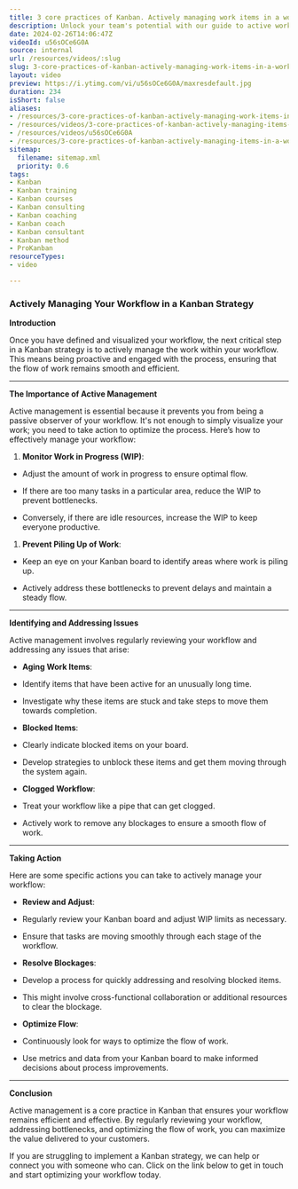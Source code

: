 ```yaml
---
title: 3 core practices of Kanban. Actively managing work items in a workflow.
description: Unlock your team's potential with our guide to active workflow management in Kanban. Learn to optimise processes and prevent bottlenecks for seamless operations!
date: 2024-02-26T14:06:47Z
videoId: u56sOCe6G0A
source: internal
url: /resources/videos/:slug
slug: 3-core-practices-of-kanban-actively-managing-work-items-in-a-workflow
layout: video
preview: https://i.ytimg.com/vi/u56sOCe6G0A/maxresdefault.jpg
duration: 234
isShort: false
aliases:
- /resources/3-core-practices-of-kanban-actively-managing-work-items-in-a-workflow
- /resources/videos/3-core-practices-of-kanban-actively-managing-items-in-a-workflow-
- /resources/videos/u56sOCe6G0A
- /resources/3-core-practices-of-kanban-actively-managing-items-in-a-workflow-
sitemap:
  filename: sitemap.xml
  priority: 0.6
tags:
- Kanban
- Kanban training
- Kanban courses
- Kanban consulting
- Kanban coaching
- Kanban coach
- Kanban consultant
- Kanban method
- ProKanban
resourceTypes:
- video

---
```



### Actively Managing Your Workflow in a Kanban Strategy

**Introduction**

Once you have defined and visualized your workflow, the next critical step in a Kanban strategy is to actively manage the work within your workflow. This means being proactive and engaged with the process, ensuring that the flow of work remains smooth and efficient.



* * *

**The Importance of Active Management**

Active management is essential because it prevents you from being a passive observer of your workflow. It's not enough to simply visualize your work; you need to take action to optimize the process. Here’s how to effectively manage your workflow:

1. **Monitor Work in Progress (WIP)**:

- Adjust the amount of work in progress to ensure optimal flow.

- If there are too many tasks in a particular area, reduce the WIP to prevent bottlenecks.

- Conversely, if there are idle resources, increase the WIP to keep everyone productive.

1. **Prevent Piling Up of Work**:

- Keep an eye on your Kanban board to identify areas where work is piling up.

- Actively address these bottlenecks to prevent delays and maintain a steady flow.

* * *

**Identifying and Addressing Issues**

Active management involves regularly reviewing your workflow and addressing any issues that arise:

- **Aging Work Items**:

- Identify items that have been active for an unusually long time.

- Investigate why these items are stuck and take steps to move them towards completion.

- **Blocked Items**:

- Clearly indicate blocked items on your board.

- Develop strategies to unblock these items and get them moving through the system again.

- **Clogged Workflow**:

- Treat your workflow like a pipe that can get clogged.

- Actively work to remove any blockages to ensure a smooth flow of work.

* * *

**Taking Action**

Here are some specific actions you can take to actively manage your workflow:

- **Review and Adjust**:

- Regularly review your Kanban board and adjust WIP limits as necessary.

- Ensure that tasks are moving smoothly through each stage of the workflow.

- **Resolve Blockages**:

- Develop a process for quickly addressing and resolving blocked items.

- This might involve cross-functional collaboration or additional resources to clear the blockage.

- **Optimize Flow**:

- Continuously look for ways to optimize the flow of work.

- Use metrics and data from your Kanban board to make informed decisions about process improvements.

* * *

**Conclusion**

Active management is a core practice in Kanban that ensures your workflow remains efficient and effective. By regularly reviewing your workflow, addressing bottlenecks, and optimizing the flow of work, you can maximize the value delivered to your customers.

If you are struggling to implement a Kanban strategy, we can help or connect you with someone who can. Click on the link below to get in touch and start optimizing your workflow today.
